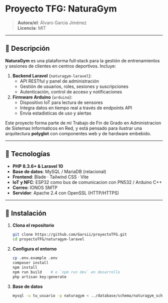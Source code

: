 # Proyecto TFG: NaturaGym

> **Autora/el**: Álvaro García Jiménez  
> **Licencia**: MIT

---

## 📖 Descripción

**NaturaGym** es una plataforma full‑stack para la gestión de entrenamientos y sesiones de clientes en centros deportivos. Incluye:

1. **Backend Laravel** (`naturagym‑laravel`):  
   - API RESTful y panel de administración  
   - Gestión de usuarios, roles, sesiones y suscripciones  
   - Autenticación, control de acceso y notificaciones  
2. **Firmware Arduino** (`arduino`):  
   - Dispositivo IoT para lectura de sensores  
   - Integra datos en tiempo real a través de endpoints API  
   - Envía estadísticas de uso y alertas

Este proyecto forma parte de mi Trabajo de Fin de Grado en Administracion de Sistemas Informaticos en Red, y está pensado para ilustrar una arquitectura **polyglot** con componentes web y de hardware embebido.

---

## 🚀 Tecnologías

- **PHP 8.3.6+ & Laravel 10**  
- **Base de datos**: MySQL / MariaDB (relacional)  
- **Frontend**: Blade · Tailwind CSS · Vite  
- **IoT y NFC**: ESP32 como bus de comunicacion con PN532 / Arduino C++  
- **Correo**: IONOS SMTP  
- **Servidor**: Apache 2.4 con OpenSSL (HTTP/HTTPS)  

---

## 🔧 Instalación

1. **Clona el repositorio**  
   ```bash
   git clone https://github.com/Garsii/proyectoTFG.git
   cd proyectoTFG/naturagym-laravel

2. **Configura el entorno**
   ```bash
   cp .env.example .env
   composer install
   npm install
   npm run build    # o `npm run dev` en desarrollo
   php artisan key:generate
3. **Base de datos**
   ```bash
   mysql -u tu_usuario -p naturagym < ../database/schema/naturagym_schema.sql
